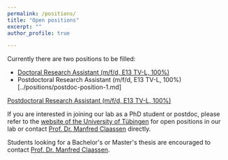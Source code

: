 ```yaml
---
permalink: /positions/
title: "Open positions"
excerpt: ""
author_profile: true

---
```

Currently there are two positions to be filled:

- [Doctoral Research Assistant  (m/f/d, E13 TV-L, 100%)](../positions/phd-position-1.md)
- Postdoctoral Research Assistant (m/f/d, E13 TV-L, 100%) [../positions/postdoc-position-1.md]

[Postdoctoral Research Assistant (m/f/d, E13 TV-L, 100%)](../positions/postdoc-position-1.md)

If you are interested in joining our lab as a PhD student or postdoc, please refer to the [website of the University of Tübingen](https://uni-tuebingen.de/en/research/core-research/cluster-of-excellence-machine-learning/home/open-positions/) for open positions in our lab or contact  [Prof. Dr. Manfred Claassen](mailto:manfred.claassen@med.uni-tuebingen.de) directly.

Students looking for a Bachelor's or Master's thesis are encouraged to contact [Prof. Dr. Manfred Claassen](mailto:manfred.claassen@med.uni-tuebingen.de).